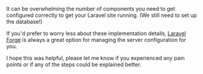 It can be overwhelming the number of components you need to get configured correctly to get your Laravel site running. (We still need to set up the database!)

If you'd prefer to worry less about these implementation details, [Laravel Forge](https://forge.laravel.com/) is always a great option for managing the server configuration for you.

I hope this was helpful, please let me know if you experienced any pain points or if any of the steps could be explained better.